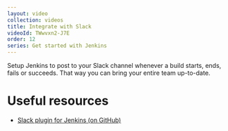 ```yaml
---
layout: video
collection: videos
title: Integrate with Slack
videoId: TWwvxn2-J7E
order: 12
series: Get started with Jenkins
---
```


Setup Jenkins to post to your Slack channel whenever a build starts, ends, fails or succeeds. That way you can bring your entire team up-to-date. 

# Useful resources
* <a href="https://github.com/jenkinsci/slack-plugin" target="_blank">Slack plugin for Jenkins (on GitHub)</a>